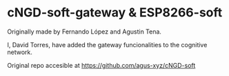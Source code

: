 # cNGD-soft-gateway & ESP8266-soft
Originally made by Fernando López and Agustin Tena.

I, David Torres, have added the gateway funcionalities to the cognitive network.


Original repo accesible at https://github.com/agus-xyz/cNGD-soft